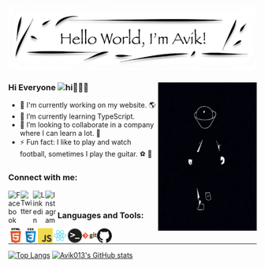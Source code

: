 [![Hello World](./image/HelloWorld.png)](https://github.com/Avik013)

### Hi Everyone <img src="https://user-images.githubusercontent.com/1303154/88677602-1635ba80-d120-11ea-84d8-d263ba5fc3c0.gif" width="28px" alt="hi">👨🏻‍💻<img align="right" alt="GIF" src="./image/7edeb9b7269feb6defbf598fafc05f5f.gif" border-radius="20px" width="200" height="300"/>

- 🔭 I'm currently working on my website. 🌎
- 🌱 I’m currently learning TypeScript.
- 🤝 I’m looking to collaborate in a company where I can learn a lot. 🏢
- ⚡ Fun fact: I like to play and watch football, sometimes I play the guitar. ⚽️ 🎸 


### Connect with me:

[<img align="left" alt="Facebook" width="25px" src="https://cdn.jsdelivr.net/npm/simple-icons@4.14.0/icons/facebook.svg"/>][facebook]
[<img align="left" alt="Twitter" width="25px" src="https://cdn.jsdelivr.net/npm/simple-icons@4.14.0/icons/twitter.svg"/>][twitter]
[<img align="left" alt="Linkedin" width="25px" src="https://cdn.jsdelivr.net/npm/simple-icons@4.14.0/icons/linkedin.svg"/>][linkedin]
[<img align="left" alt="Instagram" width="25px" src="https://cdn.jsdelivr.net/npm/simple-icons@4.14.0/icons/instagram.svg"/>][instagram]

<br/>

### Languages and Tools:

[<img align="left" alt="HTML5" width="30px" src="https://raw.githubusercontent.com/github/explore/80688e429a7d4ef2fca1e82350fe8e3517d3494d/topics/html/html.png" />][html]
[<img align="left" alt="CSS3" width="30px" src="https://raw.githubusercontent.com/github/explore/80688e429a7d4ef2fca1e82350fe8e3517d3494d/topics/css/css.png" />][css]
[<img align="left" alt="JavaScript" width="30px" src="https://raw.githubusercontent.com/github/explore/80688e429a7d4ef2fca1e82350fe8e3517d3494d/topics/javascript/javascript.png" />][javascript]
[<img align="left" alt="React" width="30px" src="https://raw.githubusercontent.com/github/explore/80688e429a7d4ef2fca1e82350fe8e3517d3494d/topics/react/react.png" />][react]
[<img align="left" alt="Terminal" width="30px" src="https://raw.githubusercontent.com/github/explore/80688e429a7d4ef2fca1e82350fe8e3517d3494d/topics/terminal/terminal.png" />][terminal]
[<img align="left" alt="Git" width="30px" src="https://raw.githubusercontent.com/github/explore/80688e429a7d4ef2fca1e82350fe8e3517d3494d/topics/git/git.png" />][git]
[<img align="left" alt="GitHub" width="30px" src="https://raw.githubusercontent.com/github/explore/78df643247d429f6cc873026c0622819ad797942/topics/github/github.png" />][github]

<br/>

---

[![Top Langs](https://github-readme-stats.vercel.app/api/top-langs/?username=Avik013&show_icons=true&theme=graywhite&langs_count=8)](https://github.com/Avik013?tab=repositories) [![Avik013's GitHub stats](https://github-readme-stats.vercel.app/api?username=Avik013&show_icons=true&theme=graywhite)](https://github.com/Avik013?tab=repositories)


[facebook]: https://www.facebook.com/gukasyan.sp
[twitter]: https://twitter.com/mr_dev_a13
[linkedin]: https://www.linkedin.com/in/avik-sargsyan-8b76411b0/
[instagram]: https://www.instagram.com/mr.dev_a13/
[html]: https://developer.mozilla.org/en-US/docs/Web/HTML
[css]: https://developer.mozilla.org/en-US/docs/Web/CSS
[javascript]: https://developer.mozilla.org/en-US/docs/Web/JavaScript
[react]: https://reactjs.org/
[terminal]: https://developer.mozilla.org/en-US/docs/Learn/Tools_and_testing/Understanding_client-side_tools/Command_line
[git]: https://git-scm.com/
[github]: https://github.blog/
